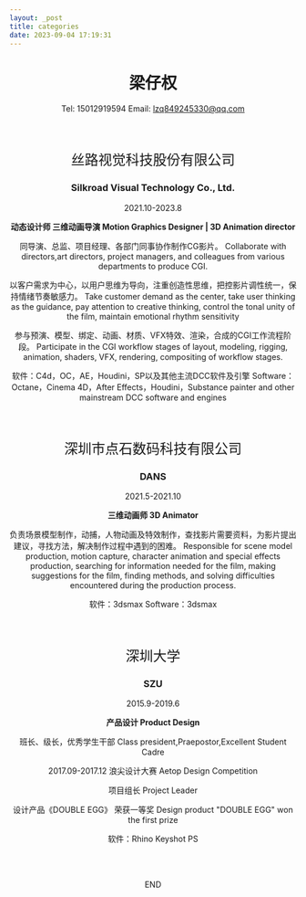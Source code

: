 ```yaml
---
layout: _post
title: categories
date: 2023-09-04 17:19:31
---
```

<center>

# 梁仔权 
Tel: 15012919594
Email: lzq849245330@qq.com

<br>	
	
	
</br>

<font size=5>丝路视觉科技股份有限公司</font>
### Silkroad Visual Technology Co., Ltd.
2021.10-2023.8

**动态设计师 三维动画导演
Motion Graphics Designer | 3D Animation director** 


同导演、总监、项目经理、各部门同事协作制作CG影片。
Collaborate with directors,art directors, project managers, and colleagues from various departments to produce CGI.

以客户需求为中心，以用户思维为导向，注重创造性思维，把控影片调性统一，保持情绪节奏敏感力。
Take customer demand as the center, take user thinking as the guidance, pay attention to creative thinking, control the tonal unity of the film, maintain emotional rhythm sensitivity

参与预演、模型、绑定、动画、材质、VFX特效、渲染，合成的CGI工作流程阶段。
Participate in the CGI workflow stages of layout, modeling, rigging, animation, shaders, VFX, rendering, compositing of workflow stages.

软件：C4d，OC，AE，Houdini，SP以及其他主流DCC软件及引擎
Software：Octane，Cinema 4D，After Effects，Houdini，Substance painter and other mainstream DCC software and engines
 
<br>	
	
	
</br>

<font size=5>深圳市点石数码科技有限公司</font>
### DANS
2021.5-2021.10

**三维动画师
3D Animator**

负责场景模型制作，动捕，人物动画及特效制作，查找影片需要资料，为影片提出建议，寻找方法，解决制作过程中遇到的困难。
Responsible for scene model production, motion capture, character animation and special effects production, searching for information needed for the film, making suggestions for the film, finding methods, and solving difficulties encountered during the production process.

软件：3dsmax
Software：3dsmax

<br>	
	
	
</br>

<font size=5>深圳大学</font>
### SZU
2015.9-2019.6

**产品设计
Product Design**

班长、级长，优秀学生干部
Class president,Praepostor,Excellent Student Cadre


2017.09-2017.12 
浪尖设计大赛
Aetop Design Competition

项目组长
Project Leader

设计产品《DOUBLE EGG》 荣获一等奖
Design product "DOUBLE EGG" won the first prize

软件：Rhino Keyshot PS

<br>	
	
	
</br>

END


</center>